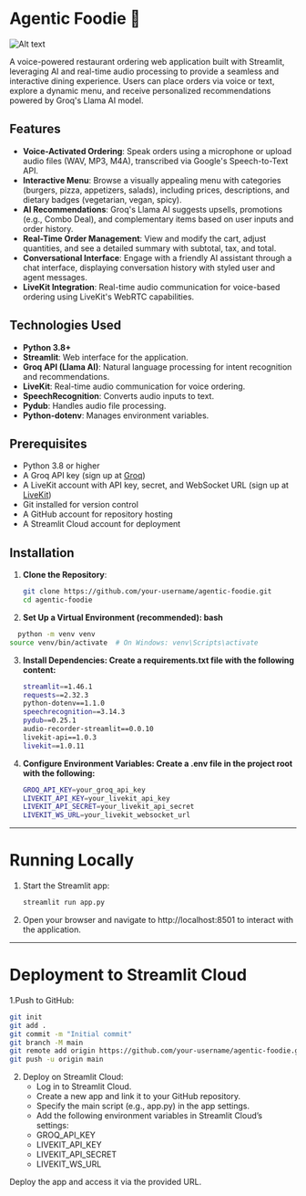 # Agentic Foodie 🍔
![Alt text]([https://example.com/image.jpg](https://github.com/AmiraSayedMohamed/LablabHackathon-Voice-Powered-Restaurant-Ordering-Assistant/blob/master/appImage.jpg))

A voice-powered restaurant ordering web application built with Streamlit, leveraging AI and real-time audio processing to provide a seamless and interactive dining experience. Users can place orders via voice or text, explore a dynamic menu, and receive personalized recommendations powered by Groq's Llama AI model.

## Features

- **Voice-Activated Ordering**: Speak orders using a microphone or upload audio files (WAV, MP3, M4A), transcribed via Google's Speech-to-Text API.
- **Interactive Menu**: Browse a visually appealing menu with categories (burgers, pizza, appetizers, salads), including prices, descriptions, and dietary badges (vegetarian, vegan, spicy).
- **AI Recommendations**: Groq's Llama AI suggests upsells, promotions (e.g., Combo Deal), and complementary items based on user inputs and order history.
- **Real-Time Order Management**: View and modify the cart, adjust quantities, and see a detailed summary with subtotal, tax, and total.
- **Conversational Interface**: Engage with a friendly AI assistant through a chat interface, displaying conversation history with styled user and agent messages.
- **LiveKit Integration**: Real-time audio communication for voice-based ordering using LiveKit's WebRTC capabilities.

## Technologies Used

- **Python 3.8+**
- **Streamlit**: Web interface for the application.
- **Groq API (Llama AI)**: Natural language processing for intent recognition and recommendations.
- **LiveKit**: Real-time audio communication for voice ordering.
- **SpeechRecognition**: Converts audio inputs to text.
- **Pydub**: Handles audio file processing.
- **Python-dotenv**: Manages environment variables.

## Prerequisites

- Python 3.8 or higher
- A Groq API key (sign up at [Groq](https://groq.com/))
- A LiveKit account with API key, secret, and WebSocket URL (sign up at [LiveKit](https://livekit.io/))
- Git installed for version control
- A GitHub account for repository hosting
- A Streamlit Cloud account for deployment

## Installation

1. **Clone the Repository**:
   ```bash
   git clone https://github.com/your-username/agentic-foodie.git
   cd agentic-foodie
   ```

2. **Set Up a Virtual Environment (recommended):
bash**
 ```bash
   python -m venv venv
source venv/bin/activate  # On Windows: venv\Scripts\activate
```
3. **Install Dependencies: Create a requirements.txt file with the following content:**
    ```bash
    streamlit==1.46.1
   requests==2.32.3
   python-dotenv==1.1.0
   speechrecognition==3.14.3
   pydub==0.25.1
   audio-recorder-streamlit==0.0.10
   livekit-api==1.0.3
   livekit==1.0.11
   ```
4. **Configure Environment Variables: Create a .env file in the project root with the following:**
    ```bash
    GROQ_API_KEY=your_groq_api_key
   LIVEKIT_API_KEY=your_livekit_api_key
   LIVEKIT_API_SECRET=your_livekit_api_secret
   LIVEKIT_WS_URL=your_livekit_websocket_url
     ```
-------
# Running Locally
1. Start the Streamlit app:
    ```bash
    streamlit run app.py
    ```
2. Open your browser and navigate to http://localhost:8501 to interact with the application.
---------
# Deployment to Streamlit Cloud
1.Push to GitHub:
```bash
git init
git add .
git commit -m "Initial commit"
git branch -M main
git remote add origin https://github.com/your-username/agentic-foodie.git
git push -u origin main
  ```
2. Deploy on Streamlit Cloud:
   - Log in to Streamlit Cloud.
   - Create a new app and link it to your GitHub repository.
   - Specify the main script (e.g., app.py) in the app settings.
   - Add the following environment variables in Streamlit Cloud’s settings:
    -  GROQ_API_KEY
    - LIVEKIT_API_KEY
    -  LIVEKIT_API_SECRET
    - LIVEKIT_WS_URL
  
Deploy the app and access it via the provided URL.
